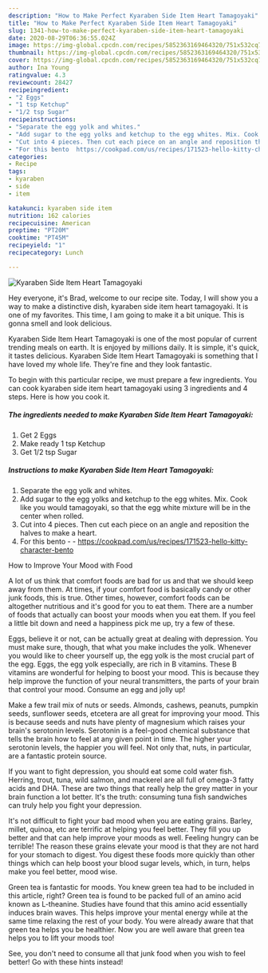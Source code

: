 ```yaml
---
description: "How to Make Perfect Kyaraben Side Item Heart Tamagoyaki"
title: "How to Make Perfect Kyaraben Side Item Heart Tamagoyaki"
slug: 1341-how-to-make-perfect-kyaraben-side-item-heart-tamagoyaki
date: 2020-08-29T06:36:55.024Z
image: https://img-global.cpcdn.com/recipes/5852363169464320/751x532cq70/kyaraben-side-item-heart-tamagoyaki-recipe-main-photo.jpg
thumbnail: https://img-global.cpcdn.com/recipes/5852363169464320/751x532cq70/kyaraben-side-item-heart-tamagoyaki-recipe-main-photo.jpg
cover: https://img-global.cpcdn.com/recipes/5852363169464320/751x532cq70/kyaraben-side-item-heart-tamagoyaki-recipe-main-photo.jpg
author: Ina Young
ratingvalue: 4.3
reviewcount: 28427
recipeingredient:
- "2 Eggs"
- "1 tsp Ketchup"
- "1/2 tsp Sugar"
recipeinstructions:
- "Separate the egg yolk and whites."
- "Add sugar to the egg yolks and ketchup to the egg whites. Mix. Cook like you would tamagoyaki, so that the egg white mixture will be in the center when rolled."
- "Cut into 4 pieces. Then cut each piece on an angle and reposition the halves to make a heart."
- "For this bento  https://cookpad.com/us/recipes/171523-hello-kitty-character-bento"
categories:
- Recipe
tags:
- kyaraben
- side
- item

katakunci: kyaraben side item 
nutrition: 162 calories
recipecuisine: American
preptime: "PT20M"
cooktime: "PT45M"
recipeyield: "1"
recipecategory: Lunch

---
```



![Kyaraben Side Item Heart Tamagoyaki](https://img-global.cpcdn.com/recipes/5852363169464320/751x532cq70/kyaraben-side-item-heart-tamagoyaki-recipe-main-photo.jpg)

Hey everyone, it's Brad, welcome to our recipe site. Today, I will show you a way to make a distinctive dish, kyaraben side item heart tamagoyaki. It is one of my favorites. This time, I am going to make it a bit unique. This is gonna smell and look delicious.

Kyaraben Side Item Heart Tamagoyaki is one of the most popular of current trending meals on earth. It is enjoyed by millions daily. It is simple, it's quick, it tastes delicious. Kyaraben Side Item Heart Tamagoyaki is something that I have loved my whole life. They're fine and they look fantastic.




To begin with this particular recipe, we must prepare a few ingredients. You can cook kyaraben side item heart tamagoyaki using 3 ingredients and 4 steps. Here is how you cook it.

<!--inarticleads1-->

##### The ingredients needed to make Kyaraben Side Item Heart Tamagoyaki:

1. Get 2 Eggs
1. Make ready 1 tsp Ketchup
1. Get 1/2 tsp Sugar




<!--inarticleads2-->

##### Instructions to make Kyaraben Side Item Heart Tamagoyaki:

1. Separate the egg yolk and whites.
1. Add sugar to the egg yolks and ketchup to the egg whites. Mix. Cook like you would tamagoyaki, so that the egg white mixture will be in the center when rolled.
1. Cut into 4 pieces. Then cut each piece on an angle and reposition the halves to make a heart.
1. For this bento -  - https://cookpad.com/us/recipes/171523-hello-kitty-character-bento




How to Improve Your Mood with Food


A lot of us think that comfort foods are bad for us and that we should keep away from them. At times, if your comfort food is basically candy or other junk foods, this is true. Other times, however, comfort foods can be altogether nutritious and it's good for you to eat them. There are a number of foods that actually can boost your moods when you eat them. If you feel a little bit down and need a happiness pick me up, try a few of these.

Eggs, believe it or not, can be actually great at dealing with depression. You must make sure, though, that what you make includes the yolk. Whenever you would like to cheer yourself up, the egg yolk is the most crucial part of the egg. Eggs, the egg yolk especially, are rich in B vitamins. These B vitamins are wonderful for helping to boost your mood. This is because they help improve the function of your neural transmitters, the parts of your brain that control your mood. Consume an egg and jolly up!

Make a few trail mix of nuts or seeds. Almonds, cashews, peanuts, pumpkin seeds, sunflower seeds, etcetera are all great for improving your mood. This is because seeds and nuts have plenty of magnesium which raises your brain's serotonin levels. Serotonin is a feel-good chemical substance that tells the brain how to feel at any given point in time. The higher your serotonin levels, the happier you will feel. Not only that, nuts, in particular, are a fantastic protein source.

If you want to fight depression, you should eat some cold water fish. Herring, trout, tuna, wild salmon, and mackerel are all full of omega-3 fatty acids and DHA. These are two things that really help the grey matter in your brain function a lot better. It's the truth: consuming tuna fish sandwiches can truly help you fight your depression. 

It's not difficult to fight your bad mood when you are eating grains. Barley, millet, quinoa, etc are terrific at helping you feel better. They fill you up better and that can help improve your moods as well. Feeling hungry can be terrible! The reason these grains elevate your mood is that they are not hard for your stomach to digest. You digest these foods more quickly than other things which can help boost your blood sugar levels, which, in turn, helps make you feel better, mood wise.

Green tea is fantastic for moods. You knew green tea had to be included in this article, right? Green tea is found to be packed full of an amino acid known as L-theanine. Studies have found that this amino acid essentially induces brain waves. This helps improve your mental energy while at the same time relaxing the rest of your body. You were already aware that that green tea helps you be healthier. Now you are well aware that green tea helps you to lift your moods too!

See, you don't need to consume all that junk food when you wish to feel better! Go  with  these hints  instead!

